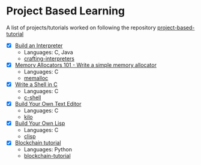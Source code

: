 # Project Based Learning

A list of projects/tutorials worked on following the repository [project-based-tutorial](https://github.com/practical-tutorials/project-based-learning)

- [x] [Build an Interpreter](http://www.craftinginterpreters.com/)
  - Languages: C, Java
  - [crafting-interpreters](https://github.com/QuanDo2000-learning/crafting-interpreters)
- [x] [Memory Allocators 101 - Write a simple memory allocator](https://arjunsreedharan.org/post/148675821737/memory-allocators-101-write-a-simple-memory)
  - Languages: C
  - [memalloc](https://github.com/QuanDo2000-learning/memalloc)
- [x] [Write a Shell in C](https://brennan.io/2015/01/16/write-a-shell-in-c/)
  - Languages: C
  - [c-shell](https://github.com/QuanDo2000-learning/c-shell)
- [x] [Build Your Own Text Editor](http://viewsourcecode.org/snaptoken/kilo/)
  - Languages: C
  - [kilo](https://github.com/QuanDo2000-learning/kilo)
- [x] [Build Your Own Lisp](http://www.buildyourownlisp.com/)
  - Languages: C
  - [clisp](https://github.com/QuanDo2000-learning/clisp)
- [x] [Blockchain tutorial](https://hackernoon.com/learn-blockchains-by-building-one-117428612f46)
  - Languages: Python
  - [blockchain-tutorial](https://github.com/QuanDo2000-learning/blockchain-tutorial)
